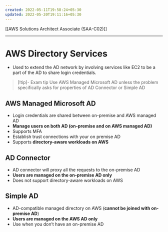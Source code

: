 ```yaml
---
created: 2022-05-11T19:58:24+05:30
updated: 2022-05-20T19:11:16+05:30
---
```

[[AWS Solutions Architect Associate (SAA-C02)]]

---
# AWS Directory Services
- Used to extend the AD network by involving services like EC2 to be a part of the AD to share login credentials.

> [!tip]- Exam tip 
> Use AWS Managed Microsoft AD unless the problem specifically asks for properties of AD Connector or Simple AD

## AWS Managed Microsoft AD
-   Login credentials are shared between on-premise and AWS managed AD
-   **Manage users on both AD (on-premise and on AWS managed AD)**
-   Supports MFA
-   Establish trust connections with your on premise AD
- Supports **directory-aware workloads on AWS**

## AD Connector
-   AD connector will proxy all the requests to the on-premise AD
-   **Users are managed on the on-premise AD only**
- Does not support directory-aware workloads on AWS

## Simple AD
-   AD-compatible managed directory on AWS (**cannot be joined with on-premise AD**)
-   **Users are managed on the AWS AD only**
-   Use when you don’t have an on-premise AD